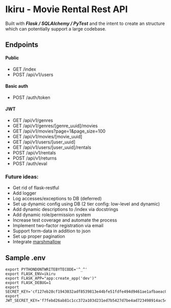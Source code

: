 # Ikiru - Movie Rental Rest API
Built with __*Flask / SQLAlchemy / PyTest*__
and the intent to create an structure which can potentially support a large codebase.


## Endpoints
#### Public
* GET /index
* POST /api/v1/users
#### Basic auth
* POST /auth/token
#### JWT
* GET /api/v1/genres
* GET /api/v1/genres/[genre_uuid]/movies
* GET /api/v1/movies?page=1&page_size=100
* GET /api/v1/movies/[movie_uuid]
* GET /api/v1/users/[user_uuid]
* GET /api/v1/users/[user_uuid]/rentals
* POST /api/v1/rentals
* POST /api/v1/returns
* POST /auth/eval

### Future ideas:
* Get rid of flask-restful
* Add logger
* Log accesses/exceptions to DB (deferred)
* Set up dynamic config using DB (2 tier config: low-level and dynamic)
* Add dynamic descriptions to /index via docstrings
* Add dynamic role/permission system
* Increase test coverage and automate the process
* Implement two-factor registration via email
* Support form-data in addition to json
* Set up proper pagination
* Integrate [marshmallow](https://marshmallow.readthedocs.io/en/stable/)

## Sample .env
```shell script
export PYTHONDONTWRITEBYTECODE='^_^'
export FLASK_ENV=ikiru
export FLASK_APP="app:create_app('dev')"
export FLASK_DEBUG=1
export SECRET_KEY='cf127eb28cf1943032adf8539813e44bfe51fdfe494d9461ae1afbaeac01803bd3d70176d23168c4fbc89525857574d17a9139b7cbc089d29ae3b3dc00e0c30c'
export JWT_SECRET_KEY='f7febd26ab81c1cc372a103d231ed7b5427d7be4ad723498914ac54c95c7bcb49a41ee97d2cbd5b5c9a8757f2305d99c786624472bfb56a8f654ef15285fd6e3'
```